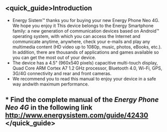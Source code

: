 ## <quick_guide>Introduction

* Energy Sistem™ thanks you for buying your new Energy Phone Neo 4G. We hope you enjoy it
This device belongs to the Energy Smartphone family: a new generation of communication devices based on Android™ operating system, with which you can access the Internet and communicate anytime, anywhere, check your e-mails and play any multimedia content (HD video up to 1080p, music, photos, eBooks, etc.).
In addition, there are thousands of applications and games available so you can get the most out of your device.
* The device has a 4.5" (960x540 pixels) capacitive multi-touch display, Quad Core ARM Cortex A7 1.2 GHz processor, Bluetooth 4.0, Wi-Fi, GPS, 3G/4G connectivity and rear and front cameras.
* We recommend you to read this manual to enjoy your device in a safe way andwith maximum performance.


## <unique> * Find the complete manual of the *Energy Phone Neo 4G* in the following link  http://www.energysistem.com/guide/42430 </unique> </quick_guide>

